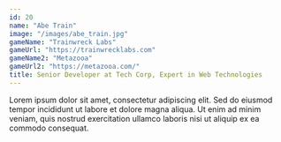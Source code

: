 ```yaml
---
id: 20
name: "Abe Train"
image: "/images/abe_train.jpg"
gameName: "Trainwreck Labs"
gameUrl: "https://trainwrecklabs.com"
gameName2: "Metazooa"
gameUrl2: "https://metazooa.com/"
title: Senior Developer at Tech Corp, Expert in Web Technologies
---
```


Lorem ipsum dolor sit amet, consectetur adipiscing elit. Sed do eiusmod tempor incididunt ut labore et dolore magna aliqua. Ut enim ad minim veniam, quis nostrud exercitation ullamco laboris nisi ut aliquip ex ea commodo consequat.
